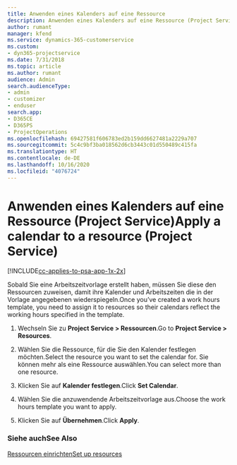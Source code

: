 ```yaml
---
title: Anwenden eines Kalenders auf eine Ressource
description: Anwenden eines Kalenders auf eine Ressource (Project Service)
author: rumant
manager: kfend
ms.service: dynamics-365-customerservice
ms.custom:
- dyn365-projectservice
ms.date: 7/31/2018
ms.topic: article
ms.author: rumant
audience: Admin
search.audienceType:
- admin
- customizer
- enduser
search.app:
- D365CE
- D365PS
- ProjectOperations
ms.openlocfilehash: 69427581f606783ed2b159dd6627481a2229a707
ms.sourcegitcommit: 5c4c9bf3ba018562d6cb3443c01d550489c415fa
ms.translationtype: HT
ms.contentlocale: de-DE
ms.lasthandoff: 10/16/2020
ms.locfileid: "4076724"
---
```

# <a name="apply-a-calendar-to-a-resource-project-service"></a><span data-ttu-id="4c4ff-103">Anwenden eines Kalenders auf eine Ressource (Project Service)</span><span class="sxs-lookup"><span data-stu-id="4c4ff-103">Apply a calendar to a resource (Project Service)</span></span>

[!INCLUDE[cc-applies-to-psa-app-1x-2x](../includes/cc-applies-to-psa-app-1x-2x.md)]

<span data-ttu-id="4c4ff-104">Sobald Sie eine Arbeitszeitvorlage erstellt haben, müssen Sie diese den Ressourcen zuweisen, damit ihre Kalender und Arbeitszeiten die in der Vorlage angegebenen wiederspiegeln.</span><span class="sxs-lookup"><span data-stu-id="4c4ff-104">Once you’ve created a work hours template, you need to assign it to resources so their calendars reflect the working hours specified in the template.</span></span>  
  
1.  <span data-ttu-id="4c4ff-105">Wechseln Sie zu **Project Service > Ressourcen**.</span><span class="sxs-lookup"><span data-stu-id="4c4ff-105">Go to **Project Service > Resources**.</span></span>  
  
2.  <span data-ttu-id="4c4ff-106">Wählen Sie die Ressource, für die Sie den Kalender festlegen möchten.</span><span class="sxs-lookup"><span data-stu-id="4c4ff-106">Select the resource you want to set the calendar for.</span></span> <span data-ttu-id="4c4ff-107">Sie können mehr als eine Ressource auswählen.</span><span class="sxs-lookup"><span data-stu-id="4c4ff-107">You can select more than one resource.</span></span>  
  
3.  <span data-ttu-id="4c4ff-108">Klicken Sie auf **Kalender festlegen**.</span><span class="sxs-lookup"><span data-stu-id="4c4ff-108">Click **Set Calendar**.</span></span>  
  
4.  <span data-ttu-id="4c4ff-109">Wählen Sie die anzuwendende Arbeitszeitvorlage aus.</span><span class="sxs-lookup"><span data-stu-id="4c4ff-109">Choose the work hours template you want to apply.</span></span>  
  
5.  <span data-ttu-id="4c4ff-110">Klicken Sie auf **Übernehmen**.</span><span class="sxs-lookup"><span data-stu-id="4c4ff-110">Click **Apply**.</span></span>  
  
### <a name="see-also"></a><span data-ttu-id="4c4ff-111">Siehe auch</span><span class="sxs-lookup"><span data-stu-id="4c4ff-111">See Also</span></span>  
 [<span data-ttu-id="4c4ff-112">Ressourcen einrichten</span><span class="sxs-lookup"><span data-stu-id="4c4ff-112">Set up resources</span></span>](../psa/set-up-resources.md)
